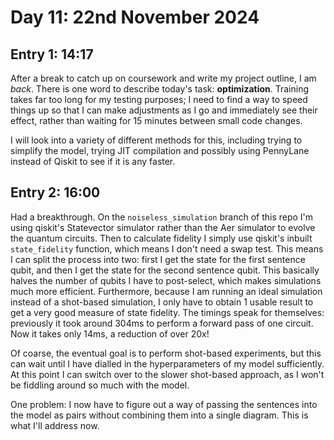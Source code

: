 # Day 11: 22nd November 2024
## Entry 1: 14:17
After a break to catch up on coursework and write my project outline, I am *back*. There is one word to describe today's task: **optimization**. Training takes far too long for my testing purposes; I need to find a way to speed things up so that I can make adjustments as I go and immediately see their effect, rather than waiting for 15 minutes between small code changes.

I will look into a variety of different methods for this, including trying to simplify the model, trying JIT compilation and possibly using PennyLane instead of Qiskit to see if it is any faster.

## Entry 2: 16:00
Had a breakthrough. On the `noiseless_simulation` branch of this repo I'm using qiskit's Statevector simulator rather than the Aer simulator to evolve the quantum circuits. Then to calculate fidelity I simply use qiskit's inbuilt `state_fidelity` function, which means I don't need a swap test. This means I can split the process into two: first I get the state for the first sentence qubit, and then I get the state for the second sentence qubit. This basically halves the number of qubits I have to post-select, which makes simulations much more efficient. Furthermore, because I am running an ideal simulation instead of a shot-based simulation, I only have to obtain 1 usable result to get a very good measure of state fidelity. The timings speak for themselves: previously it took around 304ms to perform a forward pass of one circuit. Now it takes only 14ms, a reduction of over 20x!

Of coarse, the eventual goal is to perform shot-based experiments, but this can wait until I have dialled in the hyperparameters of my model sufficiently. At this point I can switch over to the slower shot-based approach, as I won't be fiddling around so much with the model.

One problem: I now have to figure out a way of passing the sentences into the model as pairs without combining them into a single diagram. This is what I'll address now.